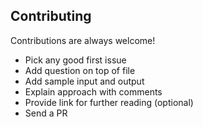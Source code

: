 ## Contributing

Contributions are always welcome!

- Pick any good first issue
- Add question on top of file
- Add sample input and output
- Explain approach with comments
- Provide link for further reading (optional)
- Send a PR
